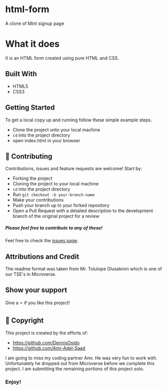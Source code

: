 # html-form
A clone of Mint signup page

# What it does
It is an HTML form created using pure HTML and CSS.

## Built With
- HTML5
- CSS3

## Getting Started

To get a local copy up and running follow these simple example steps.
- Clone the project unto your local machine
- `cd` into the project directory
- open index.html in your browser

## 🤝 Contributing

Contributions, issues and feature requests are welcome! Start by:
* Forking the project
* Cloning the project to your local machine
* `cd` into the project directory
* Run `git checkout -b your-branch-name`
* Make your contributions
* Push your branch up to your forked repository
* Open a Pull Request with a detailed description to the development branch of the original project for a review

##### Please feel free to contribute to any of these!

Feel free to check the [issues page](https://github.com/DennisOsido/html-form/issues).

## Attributions and Credit
The readme format was taken from Mr. Tolulope Olusakinin which is one of our TSE's in Microverse.

## Show your support

Give a ⭐️ if you like this project!

## 📝 Copyright

This project is created by the efforts of:
- https://github.com/DennisOsido
- https://github.com/Amr-Adel-Saad 

I am going to miss my coding partner Amr. He was very fun to work with. 
Unfortunately he dropped out from Microverse before we complete this project.
I am submitting the remaining portions of this project solo.

### Enjoy!